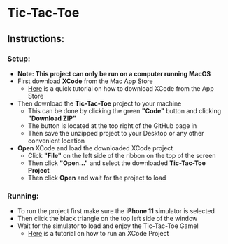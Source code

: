 # Tic-Tac-Toe

## Instructions:
### Setup:
* __Note: This project can only be run on a computer running MacOS__
* First download __XCode__ from the Mac App Store
  * [Here](https://www.youtube.com/watch?v=g-Lsk7ypjDI) is a quick tutorial on how to download XCode from the App Store
* Then download the __Tic-Tac-Toe__ project to your machine 
  * This can be done by clicking the green __"Code"__ button and clicking __"Download ZIP"__ 
   * The button is located at the top right of the GitHub page in 
  * Then save the unzipped project to your Desktop or any other convenient location
* __Open__ XCode and load the downloaded XCode project
  * Click __"File"__ on the left side of the ribbon on the top of the screen
  * Then click __"Open..."__ and select the downloaded __Tic-Tac-Toe Project__ 
  * Then click __Open__  and wait for the project to load
### Running:
* To run the project first make sure the __iPhone 11__ simulator is selected
* Then click the black triangle on the top left side of the window
* Wait for the simulator to load and enjoy the Tic-Tac-Toe Game!
  * [Here](https://www.youtube.com/watch?v=YGOviWHPNjQ) is a tutorial on how to run an XCode Project
  
